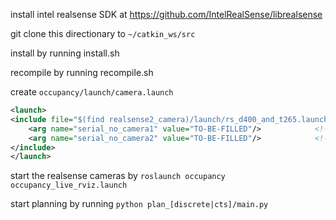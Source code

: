 install intel realsense SDK at https://github.com/IntelRealSense/librealsense

git clone this directionary to `~/catkin_ws/src`

install by running install.sh

recompile by running recompile.sh

create `occupancy/launch/camera.launch`

```xml
<launch>
<include file="$(find realsense2_camera)/launch/rs_d400_and_t265.launch">
    <arg name="serial_no_camera1" value="TO-BE-FILLED"/> 			<!-- Note: Replace with actual serial number (camera1 default: t265)-->
    <arg name="serial_no_camera2" value="TO-BE-FILLED"/> 			<!-- Note: Replace with actual serial number (camera2 default: d400)-->
</include>
</launch>
```

start the realsense cameras by `roslaunch occupancy occupancy_live_rviz.launch`

start planning by running `python plan_[discrete|cts]/main.py`
